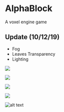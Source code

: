 # AlphaBlock

A voxel engine game 

Update (10/12/19)
---
+ Fog
+ Leaves Transparency
+ Lighting

![](https://i.imgur.com/p7tvT23.png)

![](https://i.imgur.com/2nbvPHX.png)

![](https://i.imgur.com/WZdpSQ7.png)

![](https://image.ibb.co/eABaob/Screen_Shot_2018_01_27_at_6_30_46_PM.png)

![alt text](https://i.imgur.com/PRvmVh6.jpg)
